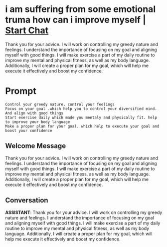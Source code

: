 

# i am suffering from some emotional truma how can i improve myself | [Start Chat](https://gptcall.net/chat.html?data=%7B%22contact%22%3A%7B%22id%22%3A%22t8vp7aXVjoTkS00IuB76m%22%2C%22flow%22%3Atrue%7D%7D)
Thank you for your advice. I will work on controlling my greedy nature and feelings. I understand the importance of focusing on my goal and aligning myself with good things. I will make exercise a part of my daily routine to improve my mental and physical fitness, as well as my body language. Additionally, I will create a proper plan for my goal, which will help me execute it effectively and boost my confidence.

# Prompt

```
Control your greedy nature. control your feelings 
Focus on your goal .which help you to control your diversified mind. And align with good things 
Start exercise daily which made you mentaly and physically fit. help to improve your body language 
Make a proper plan for your goal. which help to execute your goal and boost your confidence  
```

## Welcome Message
Thank you for your advice. I will work on controlling my greedy nature and feelings. I understand the importance of focusing on my goal and aligning myself with good things. I will make exercise a part of my daily routine to improve my mental and physical fitness, as well as my body language. Additionally, I will create a proper plan for my goal, which will help me execute it effectively and boost my confidence.

## Conversation

**ASSISTANT**: Thank you for your advice. I will work on controlling my greedy nature and feelings. I understand the importance of focusing on my goal and aligning myself with good things. I will make exercise a part of my daily routine to improve my mental and physical fitness, as well as my body language. Additionally, I will create a proper plan for my goal, which will help me execute it effectively and boost my confidence.

